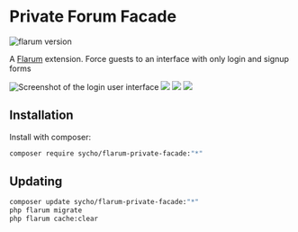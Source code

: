# Private Forum Facade

![flarum version](https://img.shields.io/badge/flarum-%5E1.2.0-%23e7742e?style=flat-square)

A [Flarum](http://flarum.org) extension. Force guests to an interface with only login and signup forms

![Screenshot of the login user interface](https://user-images.githubusercontent.com/20267363/146449466-4805ab4d-21c0-43c8-b055-0e331e12a3d2.png)
![](https://user-images.githubusercontent.com/20267363/146449468-4e16bd95-a396-469e-ac4a-a85728912feb.png)
![](https://user-images.githubusercontent.com/20267363/146449469-0e2d1aa7-09cc-45f0-9916-0fa5db8f355f.png)
![](https://user-images.githubusercontent.com/20267363/147743741-cfa35fa4-ac70-4e5a-b24a-ffe2cc040ca5.png)


## Installation

Install with composer:

```sh
composer require sycho/flarum-private-facade:"*"
```

## Updating

```sh
composer update sycho/flarum-private-facade:"*"
php flarum migrate
php flarum cache:clear
```
